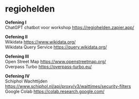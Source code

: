# regiohelden

**Oefening I**<br>
ChatGPT chatbot voor workshop 
https://regiohelden.zapier.app/

**Oefening II**<br>
Wikidata
https://www.wikidata.org/<br>
Wikidata Query Service
https://query.wikidata.org/

**Oefening III**<br>
Open Street Map
https://www.openstreetmap.org/<br>
Overpass Turbo
https://overpass-turbo.eu/

**Oefening IV**<br>
Schiphol Wachttijden
https://www.schiphol.nl/api/proxy/v3/waittimes/security-filters<br>
Google Colab
https://colab.research.google.com/
